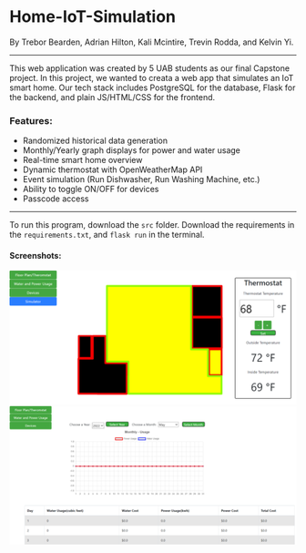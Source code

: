 # Home-IoT-Simulation
By Trebor Bearden, Adrian Hilton, Kali Mcintire, Trevin Rodda, and Kelvin Yi.
*************
This web application was created by 5 UAB students as our final Capstone project. In this project, we wanted to creata a web app that simulates an IoT smart home. Our tech stack includes PostgreSQL for the database, Flask for the backend, and plain JS/HTML/CSS for the frontend. 

### Features:
- Randomized historical data generation
- Monthly/Yearly graph displays for power and water usage
- Real-time smart home overview
- Dynamic thermostat with OpenWeatherMap API
- Event simulation (Run Dishwasher, Run Washing Machine, etc.)
- Ability to toggle ON/OFF for devices
- Passcode access

*************

To run this program, download the `src` folder. Download the requirements in the `requirements.txt`, and `flask run` in the terminal.

#### Screenshots:
![main](/main.PNG)
![graph](/graph.png)
